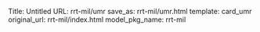 Title: Untitled
URL: rrt-mil/umr
save_as: rrt-mil/umr.html
template: card_umr
original_url: rrt-mil/index.html
model_pkg_name: rrt-mil

